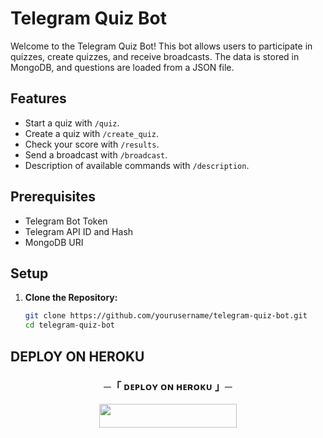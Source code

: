 # Telegram Quiz Bot

Welcome to the Telegram Quiz Bot! This bot allows users to participate in quizzes, create quizzes, and receive broadcasts. The data is stored in MongoDB, and questions are loaded from a JSON file.

## Features
- Start a quiz with `/quiz`.
- Create a quiz with `/create_quiz`.
- Check your score with `/results`.
- Send a broadcast with `/broadcast`.
- Description of available commands with `/description`.

## Prerequisites
- Telegram Bot Token
- Telegram API ID and Hash
- MongoDB URI

## Setup

1. **Clone the Repository:**
   ```bash
   git clone https://github.com/yourusername/telegram-quiz-bot.git
   cd telegram-quiz-bot
## DEPLOY ON HEROKU 
<h3 align="center">
    ─「 ᴅᴇᴩʟᴏʏ ᴏɴ ʜᴇʀᴏᴋᴜ 」─
</h3>

<p align="center"><a href="https://dashboard.heroku.com/new?template=[https://github.com/Ranavanshi/Quiz-bot]"> <img src="https://img.shields.io/badge/Deploy%20On%20Heroku-black?style=for-the-badge&logo=heroku" width="220" height="38.45"/></a></p>
